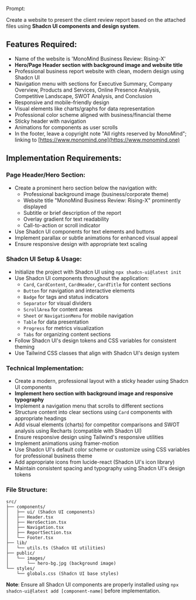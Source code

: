 Prompt: 


Create a website to present the client review report based on the attached files using **Shadcn UI components and design system**.

## Features Required:

- Name of the website is 'MonoMind Business Review: Rising-X'
- **Hero/Page Header section with background image and website title**
- Professional business report website with clean, modern design using Shadcn UI
- Navigation menu with sections for Executive Summary, Company Overview, Products and Services, Online Presence Analysis, Competitive Landscape, SWOT Analysis, and Conclusion
- Responsive and mobile-friendly design
- Visual elements like charts/graphs for data representation
- Professional color scheme aligned with business/financial theme
- Sticky header with navigation
- Animations for components as user scrolls
- In the footer, leave a copyright note "All rights reserved by MonoMind"; linking to [https://www.monomind.one](https://www.monomind.one)

## Implementation Requirements:

### Page Header/Hero Section:

- Create a prominent hero section below the navigation with:
    - Professional background image (business/corporate theme)
    - Website title "MonoMind Business Review: Rising-X" prominently displayed
    - Subtitle or brief description of the report
    - Overlay gradient for text readability
    - Call-to-action or scroll indicator
- Use Shadcn UI components for text elements and buttons
- Implement parallax or subtle animations for enhanced visual appeal
- Ensure responsive design with appropriate text scaling

### Shadcn UI Setup & Usage:

- Initialize the project with Shadcn UI using `npx shadcn-ui@latest init`
- Use Shadcn UI components throughout the application:
    - `Card`, `CardContent`, `CardHeader`, `CardTitle` for content sections
    - `Button` for navigation and interactive elements
    - `Badge` for tags and status indicators
    - `Separator` for visual dividers
    - `ScrollArea` for content areas
    - `Sheet` or `NavigationMenu` for mobile navigation
    - `Table` for data presentation
    - `Progress` for metrics visualization
    - `Tabs` for organizing content sections
- Follow Shadcn UI's design tokens and CSS variables for consistent theming
- Use Tailwind CSS classes that align with Shadcn UI's design system

### Technical Implementation:

- Create a modern, professional layout with a sticky header using Shadcn UI components
- **Implement hero section with background image and responsive typography**
- Implement a navigation menu that scrolls to different sections
- Structure content into clear sections using `Card` components with appropriate headings
- Add visual elements (charts) for competitor comparisons and SWOT analysis using Recharts (compatible with Shadcn UI)
- Ensure responsive design using Tailwind's responsive utilities
- Implement animations using framer-motion
- Use Shadcn UI's default color scheme or customize using CSS variables for professional business theme
- Add appropriate icons from lucide-react (Shadcn UI's icon library)
- Maintain consistent spacing and typography using Shadcn UI's design tokens

### File Structure:

```
src/  
├── components/  
│   ├── ui/ (Shadcn UI components)  
│   ├── Header.tsx  
│   ├── HeroSection.tsx  
│   ├── Navigation.tsx  
│   ├── ReportSection.tsx  
│   └── Footer.tsx  
├── lib/  
│   └── utils.ts (Shadcn UI utilities)  
├── public/  
│   └── images/  
│       └── hero-bg.jpg (background image)  
└── styles/  
    └── globals.css (Shadcn UI base styles)  
```

**Note**: Ensure all Shadcn UI components are properly installed using `npx shadcn-ui@latest add [component-name]` before implementation.
